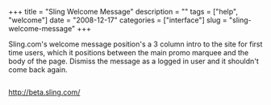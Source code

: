 +++
title = "Sling Welcome Message"
description = ""
tags = ["help", "welcome"]
date = "2008-12-17"
categories = ["interface"]
slug = "sling-welcome-message"
+++


<p>Sling.com's welcome message position's a 3 column intro to the site for first time users, which it positions between the main promo marquee and the body of the page. Dismiss the message as a logged in user and it shouldn't come back again.</p>
<div id="screens-full" class="clear"><div class="fullimg clear"><a href="//media.konigi.com/interface/sling-welcome-1.png" class="group" rel="group" title="1. "><img src="//media.konigi.com/interface/sling-welcome-1.png" alt="" class="img-responsive"></a></div></div><div id="screens-full" class="clear"><div class="fullimg clear"><a href="//media.konigi.com/interface/sling-welcome-2.png" class="group" rel="group" title="2. "><img src="//media.konigi.com/interface/sling-welcome-2.png" alt="" class="img-responsive"></a></div></div>        
<p><a href="http://beta.sling.com/">http://beta.sling.com/</a></p>

